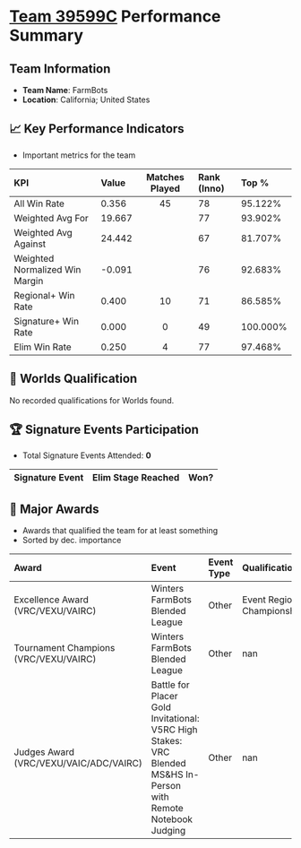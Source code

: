 # [Team 39599C](https://https://www.robotevents.com/teams/V5RC/39599C) Performance Summary

##  Team Information
- **Team Name**: FarmBots
- **Location**: California; United States

## 📈 Key Performance Indicators
- Important metrics for the team

| KPI | Value | Matches Played | Rank (Inno) | Top % |
|:---|:-----|:--------------:|:----|:-----|
| All Win Rate | 0.356 | 45 | 78 | 95.122% |
| Weighted Avg For | 19.667 |  | 77 | 93.902% |
| Weighted Avg Against | 24.442 |  | 67 | 81.707% |
| Weighted Normalized Win Margin | -0.091 |  | 76 | 92.683% |
| Regional+ Win Rate | 0.400 | 10 | 71 | 86.585% |
| Signature+ Win Rate | 0.000 | 0 | 49 | 100.000% |
| Elim Win Rate | 0.250 | 4 | 77 | 97.468% |


## 🎯 Worlds Qualification
No recorded qualifications for Worlds found.

## 🏆 Signature Events Participation
- Total Signature Events Attended: **0**

| Signature Event | Elim Stage Reached | Won? |
|:----------------|:-------------------|:----|


## 🥇 Major Awards
- Awards that qualified the team for at least something
- Sorted by dec. importance

| Award | Event | Event Type | Qualification |
|:------|:------|:-----------|:--------------|
| Excellence Award (VRC/VEXU/VAIRC) | Winters FarmBots Blended League | Other | Event Region Championship |
| Tournament Champions (VRC/VEXU/VAIRC) | Winters FarmBots Blended League | Other | nan |
| Judges Award (VRC/VEXU/VAIC/ADC/VAIRC) | Battle for Placer Gold Invitational: V5RC High Stakes: VRC Blended MS&HS In-Person with Remote Notebook Judging | Other | nan |

